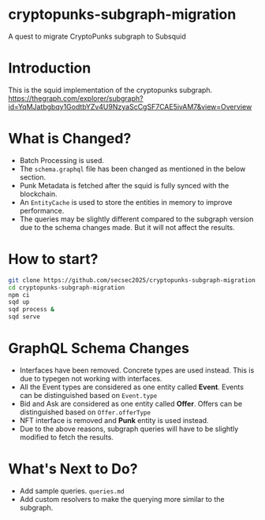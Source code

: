 # cryptopunks-subgraph-migration
A quest to migrate CryptoPunks subgraph to Subsquid

# Introduction

This is the squid implementation of the cryptopunks subgraph. https://thegraph.com/explorer/subgraph?id=YqMJatbgbqy1GodtbYZv4U9NzyaScCgSF7CAE5ivAM7&view=Overview

# What is Changed?

<ul>
<li>Batch Processing is used.</li>
<li>The <code>schema.graphql</code> file has been changed as mentioned in the below section.</li>
<li>Punk Metadata is fetched after the squid is fully synced with the blockchain.</li>
<li>An <code>EntityCache</code> is used to store the entities in memory to improve performance.</li>
<li>The queries may be slightly different compared to the subgraph version due to the schema changes made. 
But it will not affect the results.</li>
</ul>

# How to start?

```bash
git clone https://github.com/secsec2025/cryptopunks-subgraph-migration.git
cd cryptopunks-subgraph-migration
npm ci
sqd up
sqd process &
sqd serve
```

# GraphQL Schema Changes

<ul>
<li>Interfaces have been removed. Concrete types are used instead. This is due to typegen not working with interfaces.</li>
<li>All the Event types are considered as one entity called <b>Event</b>. Events can be distinguished based on <code>Event.type</code></li>
<li>Bid and Ask are considered as one entity called <b>Offer</b>. Offers can be distinguished based on <code>Offer.offerType</code></li>
<li>NFT interface is removed and <b>Punk</b> entity is used instead.</li>
<li>Due to the above reasons, subgraph queries will have to be slightly modified to fetch the results.</li>
</ul>



# What's Next to Do?

<ul>
<li>Add sample queries. <code>queries.md</code></li>
<li>Add custom resolvers to make the querying more similar to the subgraph.</li>
</ul>

